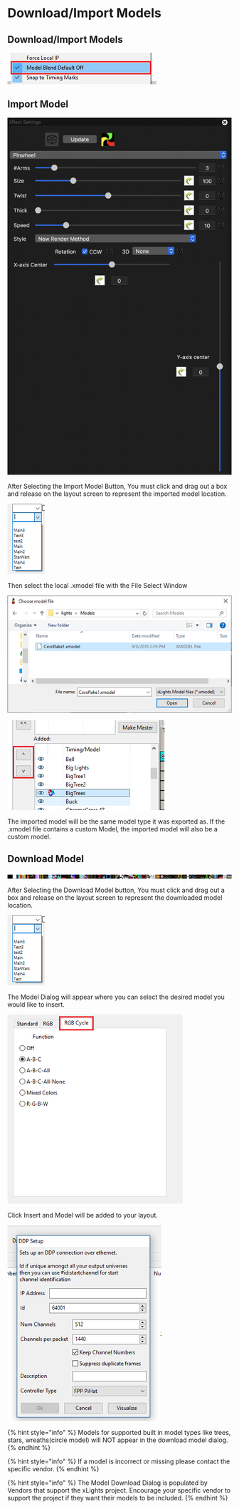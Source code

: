 # Download/Import Models

## Download/Import Models

![](../../.gitbook/assets/image%20%2835%29.png)

## Import Model

![Import Model Button](../../.gitbook/assets/image%20%28480%29.png)

After Selecting the Import Model Button, You must click and drag out a box and release on the layout screen to represent the imported model location.

![Empty Model Box](../../.gitbook/assets/image%20%28800%29.png)

Then select the local .xmodel file with the File Select Window

![File Select Window](../../.gitbook/assets/image-781.png)

![Imported Model ](../../.gitbook/assets/image%20%28241%29.png)

The imported model will be the same model type it was exported as. If the .xmodel file contains a custom Model, the imported model will also be a custom model.

## Download Model

![Download Model Button](../../.gitbook/assets/image%20%28397%29.png)

After Selecting the Download Model button, You must click and drag out a box and release on the layout screen to represent the downloaded model location.

![Empty Model Box](../../.gitbook/assets/image%20%28800%29.png)

The Model Dialog will appear where you can select the desired model you would like to insert.

![Download Model Dialog](../../.gitbook/assets/image%20%28531%29.png)

Click Insert and Model will be added to your layout.

![ChromaFlake Model](../../.gitbook/assets/image%20%28704%29.png)

{% hint style="info" %}
Models for supported built in model types like trees, stars, wreaths\(circle model\) will NOT appear in the download model dialog.
{% endhint %}

{% hint style="info" %}
If a model is incorrect or missing please contact the specific vendor.
{% endhint %}

{% hint style="info" %}
The Model Download Dialog is populated by Vendors that support the xLights project. Encourage your specific vendor to support the project if they want their models to be included.
{% endhint %}

